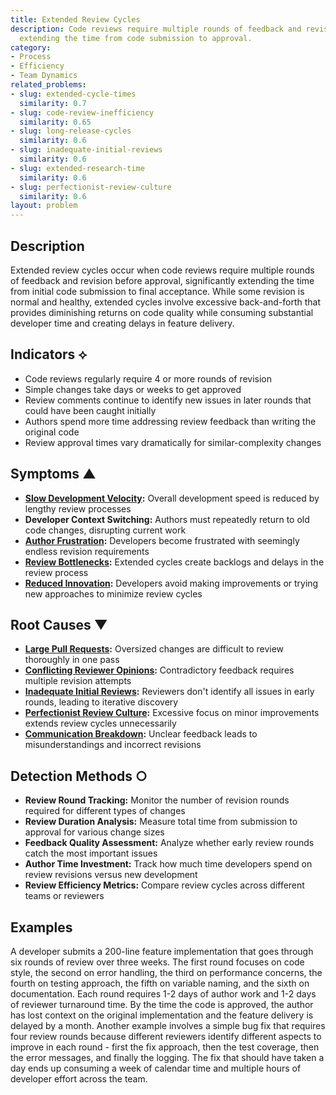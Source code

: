 ```yaml
---
title: Extended Review Cycles
description: Code reviews require multiple rounds of feedback and revision, significantly
  extending the time from code submission to approval.
category:
- Process
- Efficiency
- Team Dynamics
related_problems:
- slug: extended-cycle-times
  similarity: 0.7
- slug: code-review-inefficiency
  similarity: 0.65
- slug: long-release-cycles
  similarity: 0.6
- slug: inadequate-initial-reviews
  similarity: 0.6
- slug: extended-research-time
  similarity: 0.6
- slug: perfectionist-review-culture
  similarity: 0.6
layout: problem
---
```


## Description

Extended review cycles occur when code reviews require multiple rounds of feedback and revision before approval, significantly extending the time from initial code submission to final acceptance. While some revision is normal and healthy, extended cycles involve excessive back-and-forth that provides diminishing returns on code quality while consuming substantial developer time and creating delays in feature delivery.

## Indicators ⟡

- Code reviews regularly require 4 or more rounds of revision
- Simple changes take days or weeks to get approved
- Review comments continue to identify new issues in later rounds that could have been caught initially
- Authors spend more time addressing review feedback than writing the original code
- Review approval times vary dramatically for similar-complexity changes

## Symptoms ▲

- **[Slow Development Velocity](slow-development-velocity.md):** Overall development speed is reduced by lengthy review processes
- **Developer Context Switching:** Authors must repeatedly return to old code changes, disrupting current work
- **[Author Frustration](author-frustration.md):** Developers become frustrated with seemingly endless revision requirements
- **[Review Bottlenecks](review-bottlenecks.md):** Extended cycles create backlogs and delays in the review process
- **[Reduced Innovation](reduced-innovation.md):** Developers avoid making improvements or trying new approaches to minimize review cycles

## Root Causes ▼

- **[Large Pull Requests](large-pull-requests.md):** Oversized changes are difficult to review thoroughly in one pass
- **[Conflicting Reviewer Opinions](conflicting-reviewer-opinions.md):** Contradictory feedback requires multiple revision attempts
- **[Inadequate Initial Reviews](inadequate-initial-reviews.md):** Reviewers don't identify all issues in early rounds, leading to iterative discovery
- **[Perfectionist Review Culture](perfectionist-review-culture.md):** Excessive focus on minor improvements extends review cycles unnecessarily
- **[Communication Breakdown](communication-breakdown.md):** Unclear feedback leads to misunderstandings and incorrect revisions

## Detection Methods ○

- **Review Round Tracking:** Monitor the number of revision rounds required for different types of changes
- **Review Duration Analysis:** Measure total time from submission to approval for various change sizes
- **Feedback Quality Assessment:** Analyze whether early review rounds catch the most important issues
- **Author Time Investment:** Track how much time developers spend on review revisions versus new development
- **Review Efficiency Metrics:** Compare review cycles across different teams or reviewers

## Examples

A developer submits a 200-line feature implementation that goes through six rounds of review over three weeks. The first round focuses on code style, the second on error handling, the third on performance concerns, the fourth on testing approach, the fifth on variable naming, and the sixth on documentation. Each round requires 1-2 days of author work and 1-2 days of reviewer turnaround time. By the time the code is approved, the author has lost context on the original implementation and the feature delivery is delayed by a month. Another example involves a simple bug fix that requires four review rounds because different reviewers identify different aspects to improve in each round - first the fix approach, then the test coverage, then the error messages, and finally the logging. The fix that should have taken a day ends up consuming a week of calendar time and multiple hours of developer effort across the team.